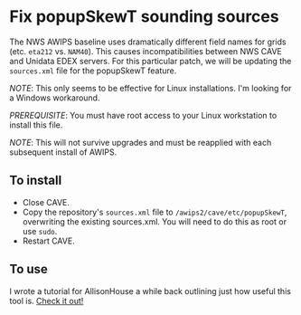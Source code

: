 # Fix popupSkewT sounding sources

The NWS AWIPS baseline uses dramatically different field names for grids (etc. `eta212` vs. `NAM40`). This causes incompatibilities between NWS CAVE and Unidata EDEX servers. For this particular patch, we will be updating the `sources.xml` file for the popupSkewT feature.

_NOTE_: This only seems to be effective for Linux installations. I'm looking for a Windows workaround.

_PREREQUISITE_: You must have root access to your Linux workstation to install this file.

_NOTE_: This will not survive upgrades and must be reapplied with each subsequent install of AWIPS.

## To install

- Close CAVE.
- Copy the repository's `sources.xml` file to `/awips2/cave/etc/popupSkewT`, overwriting the existing sources.xml. You will need to do this as root or use `sudo`.
- Restart CAVE.

## To use

I wrote a tutorial for AllisonHouse a while back outlining just how useful this tool is. [Check it out!](https://support.allisonhouse.com/hc/en-us/articles/360011185572-Display-a-Skew-T-using-GOES-16-Infrared-RAP13-NAM12-GFS20-Data)

